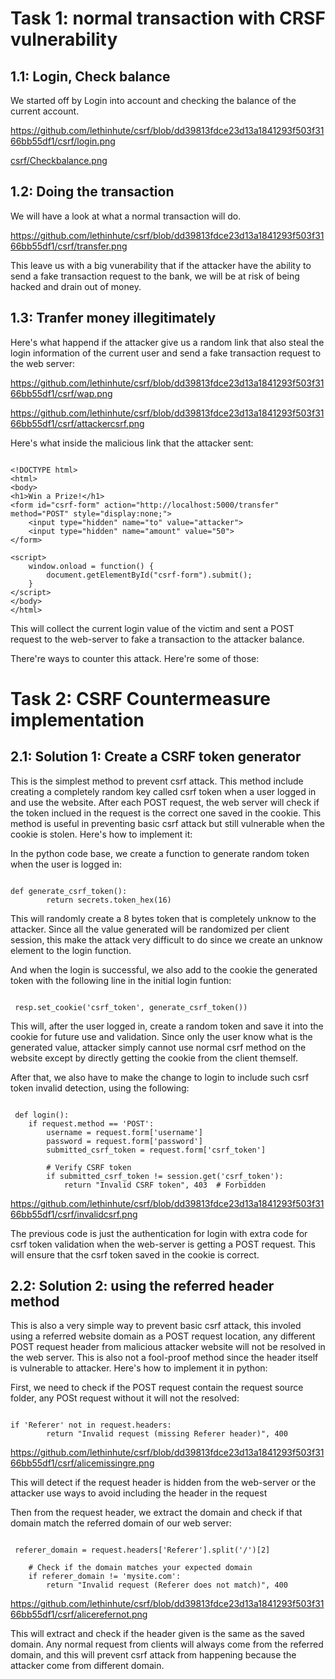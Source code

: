 # Task 1: normal transaction with CRSF vulnerability

## 1.1: Login, Check balance

We started off by Login into account and checking the balance of the current account.

https://github.com/lethinhute/csrf/blob/dd39813fdce23d13a1841293f503f3166bb55df1/csrf/login.png

[csrf/Checkbalance.png](https://github.com/lethinhute/csrf/blob/94256fc6adf263f999c7fa46530eac7111af68c3/csrf/Checkbalance.png)

## 1.2: Doing the transaction

We will have a look at what a normal transaction will do.

https://github.com/lethinhute/csrf/blob/dd39813fdce23d13a1841293f503f3166bb55df1/csrf/transfer.png

This leave us with a big vunerability that if the attacker have the ability to send a fake transaction request to the bank, we will be at risk of being hacked and drain out of money.

## 1.3: Tranfer money illegitimately

Here's what happend if the attacker give us a random link that also steal the login information of the current user and send a fake transaction request to the web server:

https://github.com/lethinhute/csrf/blob/dd39813fdce23d13a1841293f503f3166bb55df1/csrf/wap.png

https://github.com/lethinhute/csrf/blob/dd39813fdce23d13a1841293f503f3166bb55df1/csrf/attackercsrf.png

Here's what inside the malicious link that the attacker sent:

```

<!DOCTYPE html>
<html>
<body>
<h1>Win a Prize!</h1>
<form id="csrf-form" action="http://localhost:5000/transfer" method="POST" style="display:none;">
    <input type="hidden" name="to" value="attacker">
    <input type="hidden" name="amount" value="50">
</form>

<script>
    window.onload = function() {
        document.getElementById("csrf-form").submit();
    }
</script>
</body>
</html>

```

This will collect the current login value of the victim and sent a POST request to the web-server to fake a transaction to the attacker balance.

There're ways to counter this attack. Here're some of those:

# Task 2: CSRF Countermeasure implementation

## 2.1: Solution 1: Create a CSRF token generator

This is the simplest method to prevent csrf attack. This method include creating a completely random key called csrf token when a user logged in and use the website. After each POST request, the web server will check if the token inclued in the request is the correct one saved in the cookie. This method is useful in preventing basic csrf attack but still vulnerable when the cookie is stolen. Here's how to implement it:

In the python code base, we create a function to generate random token when the user is logged in:

``` 

def generate_csrf_token(): 
        return secrets.token_hex(16)

```

This will randomly create a 8 bytes token that is completely unknow to the attacker. Since all the value generated will be randomized per client session, this make the attack very difficult to do since we create an unknow element to the login function.

And when the login is successful, we also add to the cookie the generated token with the following line in the initial login funtion:
```

 resp.set_cookie('csrf_token', generate_csrf_token()) 

```
This will, after the user logged in, create a random token and save it into the cookie for future use and validation. Since only the user know what is the generated value, attacker simply cannot use normal csrf method on the website except by directly getting the cookie from the client themself.

After that, we also have to make the change to login to include such csrf token invalid detection, using the following:

```

 def login():
    if request.method == 'POST':
        username = request.form['username']
        password = request.form['password']
        submitted_csrf_token = request.form['csrf_token']
        
        # Verify CSRF token
        if submitted_csrf_token != session.get('csrf_token'):
            return "Invalid CSRF token", 403  # Forbidden

```

https://github.com/lethinhute/csrf/blob/dd39813fdce23d13a1841293f503f3166bb55df1/csrf/invalidcsrf.png

The previous code is just the authentication for login with extra code for csrf token validation when the web-server is getting a POST request. This will ensure that the csrf token saved in the cookie is correct.

## 2.2: Solution 2: using the referred header method 

This is also a very simple way to prevent basic csrf attack, this involed using a referred website domain as a POST request location, any different POST request header from malicious attacker website will not be resolved in the web server. This is also not a fool-proof method since the header itself is vulnerable to attacker. Here's how to implement it in python:

First, we need to check if the POST request contain the request source folder, any POSt request without it will not the resolved:

```

if 'Referer' not in request.headers:
        return "Invalid request (missing Referer header)", 400

```

https://github.com/lethinhute/csrf/blob/dd39813fdce23d13a1841293f503f3166bb55df1/csrf/alicemissingre.png

This will detect if the request header is hidden from the web-server or the attacker use ways to avoid including the header in the request

Then from the request header, we extract the domain and check if that domain match the referred domain of our web server:

```

 referer_domain = request.headers['Referer'].split('/')[2]

    # Check if the domain matches your expected domain
    if referer_domain != 'mysite.com':
        return "Invalid request (Referer does not match)", 400

```

https://github.com/lethinhute/csrf/blob/dd39813fdce23d13a1841293f503f3166bb55df1/csrf/alicerefernot.png

This will extract and check if the header given is the same as the saved domain. Any normal request from clients will always come from the referred domain, and this will prevent csrf attack from happening because the attacker come from different domain.
